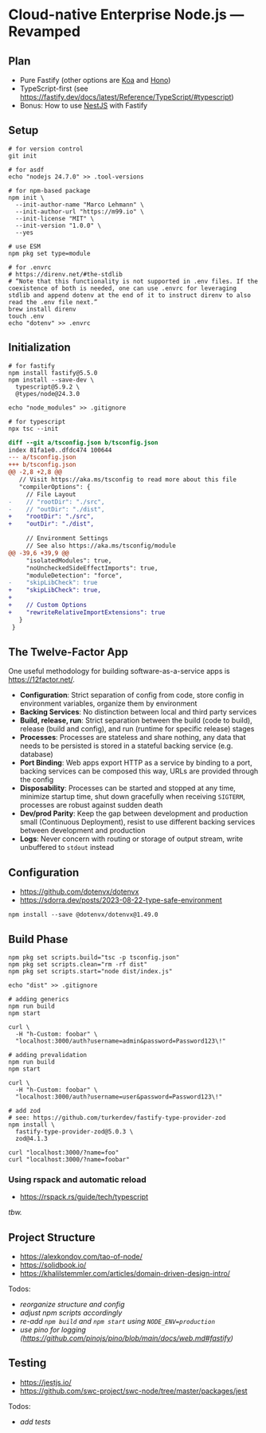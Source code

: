 # Cloud-native Enterprise Node.js — Revamped

## Plan

- Pure Fastify (other options are [Koa](https://koajs.com/) and [Hono](https://hono.dev/))
- TypeScript-first (see <https://fastify.dev/docs/latest/Reference/TypeScript/#typescript>)
- Bonus: How to use [NestJS](https://nestjs.com/) with Fastify

## Setup

```shell
# for version control
git init

# for asdf
echo "nodejs 24.7.0" >> .tool-versions

# for npm-based package
npm init \
  --init-author-name "Marco Lehmann" \
  --init-author-url "https://m99.io" \
  --init-license "MIT" \
  --init-version "1.0.0" \
  --yes

# use ESM
npm pkg set type=module

# for .envrc
# https://direnv.net/#the-stdlib
# “Note that this functionality is not supported in .env files. If the coexistence of both is needed, one can use .envrc for leveraging stdlib and append dotenv at the end of it to instruct direnv to also read the .env file next.”
brew install direnv
touch .env
echo "dotenv" >> .envrc
```

## Initialization

```shell
# for fastify
npm install fastify@5.5.0
npm install --save-dev \
  typescript@5.9.2 \
  @types/node@24.3.0

echo "node_modules" >> .gitignore

# for typescript
npx tsc --init
```

```diff
diff --git a/tsconfig.json b/tsconfig.json
index 81fa1e0..dfdc474 100644
--- a/tsconfig.json
+++ b/tsconfig.json
@@ -2,8 +2,8 @@
   // Visit https://aka.ms/tsconfig to read more about this file
   "compilerOptions": {
     // File Layout
-    // "rootDir": "./src",
-    // "outDir": "./dist",
+    "rootDir": "./src",
+    "outDir": "./dist",

     // Environment Settings
     // See also https://aka.ms/tsconfig/module
@@ -39,6 +39,9 @@
     "isolatedModules": true,
     "noUncheckedSideEffectImports": true,
     "moduleDetection": "force",
-    "skipLibCheck": true
+    "skipLibCheck": true,
+
+    // Custom Options
+    "rewriteRelativeImportExtensions": true
   }
 }
```

## The Twelve-Factor App

One useful methodology for building software-as-a-service apps is <https://12factor.net/>.

- **Configuration**: Strict separation of config from code, store config in environment variables, organize them by environment
- **Backing Services**: No distinction between local and third party services
- **Build, release, run**: Strict separation between the build (code to build), release (build and config), and run (runtime for specific release) stages
- **Processes**: Processes are stateless and share nothing, any data that needs to be persisted is stored in a stateful backing service (e.g. database)
- **Port Binding**: Web apps export HTTP as a service by binding to a port, backing services can be composed this way, URLs are provided through the config
- **Disposability**: Processes can be started and stopped at any time, minimize startup time, shut down gracefully when receiving `SIGTERM`, processes are robust against sudden death
- **Dev/prod Parity**: Keep the gap between development and production small (Continuous Deployment), resist to use different backing services between development and production
- **Logs**: Never concern with routing or storage of output stream, write unbuffered to `stdout` instead

## Configuration

- <https://github.com/dotenvx/dotenvx>
- <https://sdorra.dev/posts/2023-08-22-type-safe-environment>

```shell
npm install --save @dotenvx/dotenvx@1.49.0
```

## Build Phase

```shell
npm pkg set scripts.build="tsc -p tsconfig.json"
npm pkg set scripts.clean="rm -rf dist"
npm pkg set scripts.start="node dist/index.js"

echo "dist" >> .gitignore

# adding generics
npm run build
npm start

curl \
  -H "h-Custom: foobar" \
  "localhost:3000/auth?username=admin&password=Password123\!"

# adding prevalidation
npm run build
npm start

curl \
  -H "h-Custom: foobar" \
  "localhost:3000/auth?username=user&password=Password123\!"

# add zod
# see: https://github.com/turkerdev/fastify-type-provider-zod
npm install \
  fastify-type-provider-zod@5.0.3 \
  zod@4.1.3

curl "localhost:3000/?name=foo"
curl "localhost:3000/?name=foobar"
```

### Using rspack and automatic reload

- <https://rspack.rs/guide/tech/typescript>

_tbw._

## Project Structure

- <https://alexkondov.com/tao-of-node/>
- <https://solidbook.io/>
- <https://khalilstemmler.com/articles/domain-driven-design-intro/>

Todos:

- _reorganize structure and config_
- _adjust npm scripts accordingly_
- _re-add `npm build` and `npm start` using `NODE_ENV=production`_
- _use pino for logging (https://github.com/pinojs/pino/blob/main/docs/web.md#fastify)_

## Testing

- <https://jestjs.io/>
- <https://github.com/swc-project/swc-node/tree/master/packages/jest>

Todos:

- _add tests_
